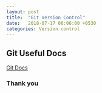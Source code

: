 ```yaml
---
layout: post
title:  "Git Version Control"
date:   2018-07-17 06:06:00 +0530
categories: Version control
---
```

## Git Useful Docs

[Git Docs ](https://github.com/andrew4cloud/Andrews_blog/tree/master/git_docs)

### Thank you
